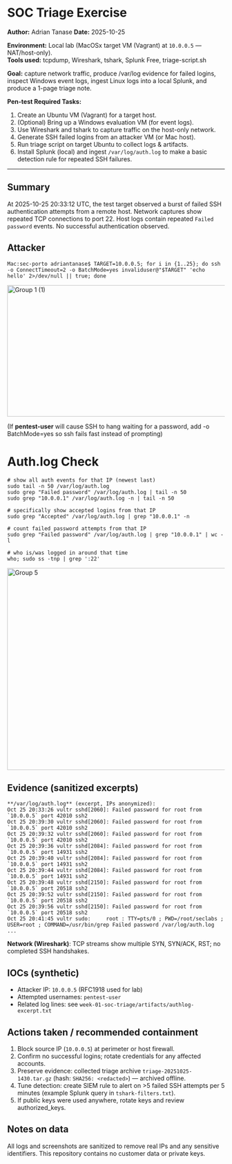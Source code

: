 # SOC Triage Exercise

**Author:** Adrian Tanase
**Date:** 2025-10-25  

**Environment:** Local lab (MacOSx target VM (Vagrant) at `10.0.0.5` — NAT/host-only).  
**Tools used:** tcpdump, Wireshark, tshark, Splunk Free, triage-script.sh

**Goal:** capture network traffic, produce /var/log evidence for failed logins, inspect Windows event logs, ingest Linux logs into a local Splunk, and produce a 1-page triage note.

**Pen-test Required Tasks:**
1. Create an Ubuntu VM (Vagrant) for a target host.
2. (Optional) Bring up a Windows evaluation VM (for event logs).
3. Use Wireshark and tshark to capture traffic on the host-only network.
4. Generate SSH failed logins from an attacker VM (or Mac host).
5. Run triage script on target Ubuntu to collect logs & artifacts.
6. Install Splunk (local) and ingest `/var/log/auth.log` to make a basic detection rule for repeated SSH failures.


---

## Summary
At 2025-10-25 20:33:12 UTC, the test target observed a burst of failed SSH authentication attempts from a remote host. Network captures show repeated TCP connections to port 22. Host logs contain repeated `Failed password` events. No successful authentication observed.

## Attacker
    Mac:sec-porto adriantanase$ TARGET=10.0.0.5; for i in {1..25}; do ssh -o ConnectTimeout=2 -o BatchMode=yes invaliduser@"$TARGET" 'echo hello' 2>/dev/null || true; done

<img width="752" height="304" alt="Group 1 (1)" src="https://github.com/user-attachments/assets/8d62e532-e771-4f25-a06d-0bde80fbe261" />


(If **pentest-user** will cause SSH to hang waiting for a password, add -o BatchMode=yes so ssh fails fast instead of prompting)

# Auth.log Check

    # show all auth events for that IP (newest last)
    sudo tail -n 50 /var/log/auth.log
    sudo grep "Failed password" /var/log/auth.log | tail -n 50
    sudo grep "10.0.0.1" /var/log/auth.log -n | tail -n 50
    
    # specifically show accepted logins from that IP
    sudo grep "Accepted" /var/log/auth.log | grep "10.0.0.1" -n

    # count failed password attempts from that IP
    sudo grep "Failed password" /var/log/auth.log | grep "10.0.0.1" | wc -l

    # who is/was logged in around that time
    who; sudo ss -tnp | grep ':22'

<img width="766" height="467" alt="Group 5" src="https://github.com/user-attachments/assets/eb632051-b49c-4d29-8cb8-969ecbb07f04" />



## Evidence (sanitized excerpts)
    **/var/log/auth.log** (excerpt, IPs anonymized):
    Oct 25 20:33:26 vultr sshd[2060]: Failed password for root from `10.0.0.5` port 42010 ssh2
    Oct 25 20:39:30 vultr sshd[2060]: Failed password for root from `10.0.0.5` port 42010 ssh2
    Oct 25 20:39:32 vultr sshd[2060]: Failed password for root from `10.0.0.5` port 42010 ssh2
    Oct 25 20:39:36 vultr sshd[2084]: Failed password for root from `10.0.0.5` port 14931 ssh2
    Oct 25 20:39:40 vultr sshd[2084]: Failed password for root from `10.0.0.5` port 14931 ssh2
    Oct 25 20:39:44 vultr sshd[2084]: Failed password for root from `10.0.0.5` port 14931 ssh2
    Oct 25 20:39:48 vultr sshd[2150]: Failed password for root from `10.0.0.5` port 20518 ssh2
    Oct 25 20:39:52 vultr sshd[2150]: Failed password for root from `10.0.0.5` port 20518 ssh2
    Oct 25 20:39:56 vultr sshd[2150]: Failed password for root from `10.0.0.5` port 20518 ssh2
    Oct 25 20:41:45 vultr sudo:     root : TTY=pts/0 ; PWD=/root/seclabs ; USER=root ; COMMAND=/usr/bin/grep Failed password /var/log/auth.log
    ...

**Network (Wireshark)**: TCP streams show multiple SYN, SYN/ACK, RST; no completed SSH handshakes.

## IOCs (synthetic)
- Attacker IP: `10.0.0.5` (RFC1918 used for lab)  
- Attempted usernames: `pentest-user`
- Related log lines: see `week-01-soc-triage/artifacts/authlog-excerpt.txt`

## Actions taken / recommended containment
1. Block source IP (`10.0.0.5`) at perimeter or host firewall.  
2. Confirm no successful logins; rotate credentials for any affected accounts.  
3. Preserve evidence: collected triage archive `triage-20251025-1430.tar.gz` (hash: `SHA256: <redacted>`) — archived offline.  
4. Tune detection: create SIEM rule to alert on >5 failed SSH attempts per 5 minutes (example Splunk query in `tshark-filters.txt`).  
5. If public keys were used anywhere, rotate keys and review authorized_keys.


## Notes on data
All logs and screenshots are sanitized to remove real IPs and any sensitive identifiers. This repository contains no customer data or private keys.
